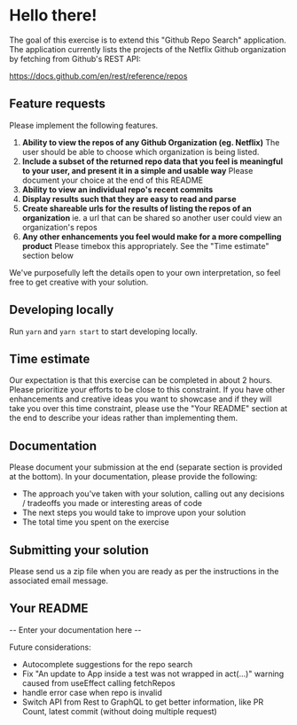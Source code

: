 # Hello there!

The goal of this exercise is to extend this "Github Repo Search" application. The application currently lists the projects of the Netflix Github organization by fetching from Github's REST API:

https://docs.github.com/en/rest/reference/repos

## Feature requests

Please implement the following features.

1. **Ability to view the repos of any Github Organization (eg. Netflix)** The user should be able to choose which organization is being listed.
1. **Include a subset of the returned repo data that you feel is meaningful to your user, and present it in a simple and usable way** Please document your choice at the end of this README
1. **Ability to view an individual repo's recent commits**
1. **Display results such that they are easy to read and parse**
1. **Create shareable urls for the results of listing the repos of an organization** ie. a url that can be shared so another user could view an organization's repos
1. **Any other enhancements you feel would make for a more compelling product** Please timebox this appropriately. See the "Time estimate" section below

We've purposefully left the details open to your own interpretation, so feel free to get creative with your solution.

## Developing locally

Run `yarn` and `yarn start` to start developing locally.

## Time estimate

Our expectation is that this exercise can be completed in about 2 hours. Please prioritize your efforts to be close to this constraint. If you have other enhancements and creative ideas you want to showcase and if they will take you over this time constraint, please use the "Your README" section at the end to describe your ideas rather than implementing them.

## Documentation

Please document your submission at the end (separate section is provided at the bottom). In your documentation, please provide the following:

- The approach you've taken with your solution, calling out any decisions / tradeoffs you made or interesting areas of code
- The next steps you would take to improve upon your solution
- The total time you spent on the exercise

## Submitting your solution

Please send us a zip file when you are ready as per the instructions in the associated email message.

## Your README

-- Enter your documentation here --

Future considerations:

- Autocomplete suggestions for the repo search
- Fix "An update to App inside a test was not wrapped in act(...)" warning caused from useEffect calling fetchRepos
- handle error case when repo is invalid
- Switch API from Rest to GraphQL to get better information, like PR Count, latest commit (without doing multiple request)
